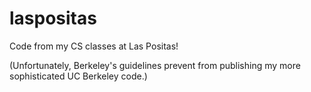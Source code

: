 # laspositas
Code from my CS classes at Las Positas!

(Unfortunately, Berkeley's guidelines prevent from publishing my more sophisticated UC Berkeley code.)
